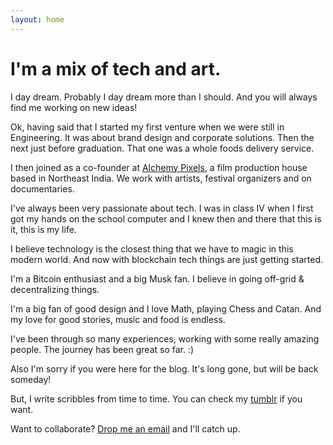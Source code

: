 ```yaml
---
layout: home
---
```

# I'm a mix of tech and art.

I day dream. Probably I day dream more than I should. And you will always find me working on new ideas!

Ok, having said that I started my first venture when we were still in Engineering. It was about brand design and corporate solutions. Then the next just before graduation. That one was a whole foods delivery service.

I then joined as a co-founder at [Alchemy Pixels](http://alchemypixels.com), a film production house based in Northeast India. We work with artists, festival organizers and on documentaries.

I've always been very passionate about tech. I was in class IV when I first got my hands on the school computer and I knew then and there that this is it, this is my life.

I believe technology is the closest thing that we have to magic in this modern world. And now with blockchain tech things are just getting started.

I'm a Bitcoin enthusiast and a big Musk fan. I believe in going off-grid & decentralizing things.

I'm a big fan of good design and I love Math, playing Chess and Catan. And my love for good stories, music and food is endless. 

I've been through so many experiences, working with some really amazing people. The journey has been great so far. :)

Also I'm sorry if you were here for the blog. It's long gone, but will be back someday!

But, I write scribbles from time to time. You can check my [tumblr](http://scribblesbyavi.tumblr.com) if you want.

Want to collaborate? [Drop me an email](mailto:avi@alchemypixels.com) and I'll catch up.
